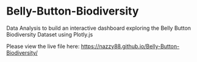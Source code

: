 # Belly-Button-Biodiversity
Data Analysis to build an interactive dashboard exploring the Belly Button Biodiversity Dataset using Plotly.js

Please view the live file here:
https://nazzy88.github.io/Belly-Button-Biodiversity/
